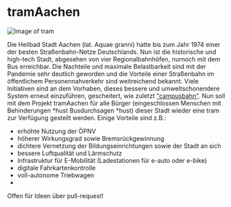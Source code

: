 # tramAachen
![Image of tram](https://upload.wikimedia.org/wikipedia/commons/thumb/4/49/ASEAG_1006.JPG/1200px-ASEAG_1006.JPG)

Die Heilbad Stadt Aachen (lat. Aquae granni) hatte bis zum Jahr 1974 einer der besten Straßenbahn-Netze Deutschlands. Nun ist die historische und high-tech Stadt, abgesehen von vier Regionalbahnhöfen, nurnoch mit dem Bus erreichbar. Die Nachteile und maximale Belastbarkeit sind mit der Pandemie sehr deutlich geworden und die Vorteile einer Straßenbahn im öffentlichem Personennahverkehr sind weitreichend bekannt. Viele Initiativen sind an dem Vorhaben, dieses bessere und umweltschonendere System erneut einzuführen, gescheitert, wie zuletzt ["campusbahn"](https://de.wikipedia.org/wiki/Campusbahn). Nun soll mit dem Projekt tramAachen für alle Bürger (eingeschlossen Menschen mit Behinderungen *hust Busdurchsagen *hust) dieser Stadt wieder eine tram zur Verfügung gestellt werden. Einige Vorteile sind z.B.:

* erhöhte Nutzung der ÖPNV
* höherer Wirkungsgrad sowie Bremsrückgewinnung 
* dichtere Vernetzung der Bildungseinrichtungen sowie der Stadt an sich 
* bessere Luftqualität und Lärmschutz
* Infrastruktur für E-Mobilität (Ladestationen für e-auto oder e-bike)
* digitale Fahrkartenkontrolle
* voll-autonome Triebwagen
* 

Offen für Ideen über pull-request! 
